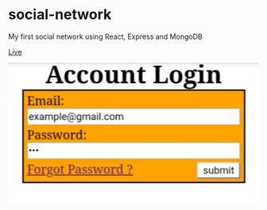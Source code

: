 # social-network

My first social network using React, Express and MongoDB  
  
[Live](https://sn-stringmanolo.netlify.app/)

![React-Calc-Preview](https://github.com/StringManolo/React-Practice/blob/main/social-network/readme-resources/social-network.jpg)
